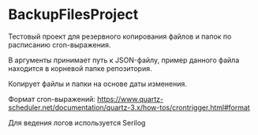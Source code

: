 # BackupFilesProject

Тестовый проект для резервного копирования файлов и папок по расписанию cron-выражения.

В аргументы принимает путь к JSON-файлу, пример данного файла находится в корневой папке репозитория.

Копирует файлы и папки на основе даты изменения.

Формат cron-выражений: <https://www.quartz-scheduler.net/documentation/quartz-3.x/how-tos/crontrigger.html#format>

Для ведения логов используется Serilog
